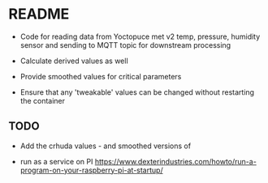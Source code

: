 README
======
- Code for reading data from Yoctopuce met v2 
temp, pressure, humidity sensor and sending to MQTT topic for downstream processing

- Calculate derived values as well

- Provide smoothed values for critical parameters

- Ensure that any 'tweakable' values can be changed without restarting the container


TODO
----
- Add the crhuda values - and smoothed versions of

- run as a service on PI https://www.dexterindustries.com/howto/run-a-program-on-your-raspberry-pi-at-startup/
